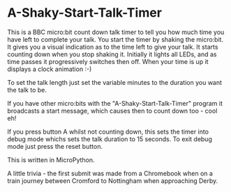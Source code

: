# A-Shaky-Start-Talk-Timer

This is a BBC micro:bit count down talk timer to tell you how much time you have left to complete your talk. You start the timer by shaking the micro:bit. It gives you a visual indication as to the time left to give your talk. It starts counting down when you stop shaking it. Initially it lights all LEDs, and as time passes it progressively switches then off. When your time is up it displays a clock animation :-)  

To set the talk length just set the variable minutes to the duration you want the talk to be.

If you have other micro:bits with the "A-Shaky-Start-Talk-Timer" program it broadcasts a start message, which causes then to count down too - cool eh!

If you press button A whilst not counting down, this sets the timer into debug mode whichs sets the talk duration to 15 seconds. To exit debug mode just press the reset button.

This is written in MicroPython.

A little trivia - the first submit was made from a Chromebook when on a train journey between Cromford to Nottingham when approaching Derby.

